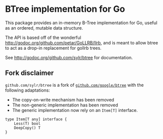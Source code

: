 # BTree implementation for Go

This package provides an in-memory B-Tree implementation for Go, useful as
an ordered, mutable data structure.

The API is based off of the wonderful
http://godoc.org/github.com/petar/GoLLRB/llrb, and is meant to allow btree to
act as a drop-in replacement for gollrb trees.

See http://godoc.org/github.com/sylr/btree for documentation.

## Fork disclaimer

`github.com/sylr/btree` is a fork of [`github.com/google/btree`](https://github.com/google/btree)
with the following adaptations:

- The copy-on-write mechanism has been removed
- The non-generic implementation has been removed
- The generic implementation now rely on an `Item[T]` interface.

```golang
type Item[T any] interface {
	Less(T) bool
	DeepCopy() T
}
```
